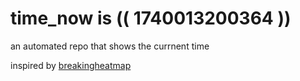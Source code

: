 # time_now is (( 1740013200364 ))

an automated repo that shows the currnent time

inspired by [breakingheatmap](https://github.com/breakingheatmap/breakingheatmap)